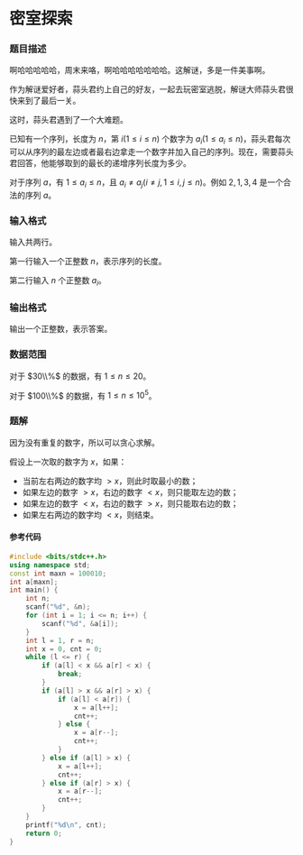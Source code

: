 # 密室探索

### 题目描述
啊哈哈哈哈哈，周末来咯，啊哈哈哈哈哈哈哈。这解谜，多是一件美事啊。

作为解谜爱好者，蒜头君约上自己的好友，一起去玩密室逃脱，解谜大师蒜头君很快来到了最后一关。

这时，蒜头君遇到了一个大难题。

已知有一个序列，长度为 $n$，第 $i(1\leq i\leq n)$ 个数字为 $a_i(1\leq a_i\leq n)$，蒜头君每次可以从序列的最左边或者最右边拿走一个数字并加入自己的序列。现在，需要蒜头君回答，他能够取到的最长的递增序列长度为多少。

对于序列 $a$，有 $1\leq a_i\leq n$，且 $a_i\neq a_j(i\neq j,1\leq i, j\leq n)$。例如 $2,1,3,4$ 是一个合法的序列 $a$。

### 输入格式

输入共两行。

第一行输入一个正整数 $n$，表示序列的长度。

第二行输入 $n$ 个正整数 $a_i$。

### 输出格式

输出一个正整数，表示答案。

### 数据范围

对于 $30\\%$ 的数据，有 $1\leq n\leq 20$。

对于 $100\\%$ 的数据，有 $1\leq n\leq 10^5$。

<div style="page-break-after: always"></div>

### 题解
因为没有重复的数字，所以可以贪心求解。

假设上一次取的数字为 $x$，如果：

*   当前左右两边的数字均 $> x$，则此时取最小的数；
*   如果左边的数字 $> x$，右边的数字 $< x$，则只能取左边的数；
*   如果左边的数字 $< x$，右边的数字 $> x$，则只能取右边的数；
*   如果左右两边的数字均 $< x$，则结束。


#### 参考代码

```c++
#include <bits/stdc++.h>
using namespace std;
const int maxn = 100010;
int a[maxn];
int main() {
    int n;
    scanf("%d", &n);
    for (int i = 1; i <= n; i++) {
        scanf("%d", &a[i]);
    }
    int l = 1, r = n;
    int x = 0, cnt = 0;
    while (l <= r) {
        if (a[l] < x && a[r] < x) {
            break;
        }
        if (a[l] > x && a[r] > x) {
            if (a[l] < a[r]) {
                x = a[l++];
                cnt++;
            } else {
                x = a[r--];
                cnt++;
            }
        } else if (a[l] > x) {
            x = a[l++];
            cnt++;
        } else if (a[r] > x) {
            x = a[r--];
            cnt++;
        }
    }
    printf("%d\n", cnt);
    return 0;
}
```

<div style="page-break-after: always"></div>
